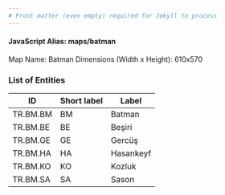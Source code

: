 ```yaml
---
# Front matter (even empty) required for Jekyll to process
---
```


#### JavaScript Alias: maps/batman

Map Name: Batman
Dimensions (Width x Height): 610x570





### List of Entities

ID | Short label | Label
---|---|---|
TR.BM.BM | BM | Batman
TR.BM.BE | BE | Beşiri
TR.BM.GE | GE | Gercüş
TR.BM.HA | HA | Hasankeyf		
TR.BM.KO | KO | Kozluk
TR.BM.SA | SA | Sason